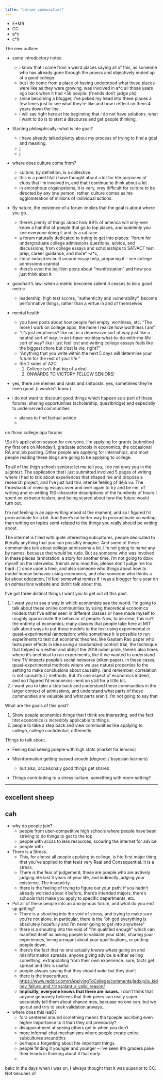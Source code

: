 ```yaml
---
title: "online communities"
---
```

* E*MR
* CC
* a*c
* c*h





The new outline:

* some introductory notes:
  * i know that i come from a weird places saying all of this, as someone who has already gone through the proess and objectively ended up at a good college.
  * but i do come from a place of having understood what these places were like as they were growing. was involved in a*c all those years ago back when it had <5k people. (friends don’t judge pls)
  * since becoming a blogger, i’ve poked my head into these places a few times just to see what they’re like and how i reflect on them 4 years down the line. 
  * i will say right here at hte beginning that i do not have solutions. what i want to do is to start a discourse and get people thinking. 



* Starting philosphically: what is hte goal?
  * i have already talked plenty about my process of trying to find a goal and meaning. 
  * j
  * j



* where does culture come from?
  * culture, by definition, is a collective. 
  * this is a point htat i have thought about a lot for hte purposes of clubs that i’m involved in, and that i continue to think about a lot
  * in amorphous orgainzatoins, it is very, vrey difficult for culture to be directed by any one person. rather, culture comes as hte agglomeration of millions of individual actions. 



* By nature, the existence of a forum implies that the goal is about where you go.
  * there’s plenty of things about how 99% of america will only ever know a handful of poeple that go to top places, and suddenly you see everyone doing it and its a rat race
  * a forum naturally dedicated to trying to get into places: “forum for undergraduate college admissions questions, advice, and discussions, from college essays and scholarships to SAT/ACT test prep, career guidance, and more” -a*c, 
  * literal industries built around essay help, preparing it – see college admissions scandal
  * there’s even the bajillion posts about “manifestation” and how you just think abut it
* goodhart’s law: when a metric becomes salient it ceases to be a good metric
  * leadership, high test scores, “authenticity and vulnerability”, become performative things, rather than a virtue in and of themselves
* mental health
  * you have posts about how people feel empty, worthless, etc. “The more I work on college apps, the more I realize how worthless I am”
  * “it’s just emptiness? like not in a depressive sort of way just like a neutral sort of way. in an i-have-no-idea-what-to-do-with-my-life sort of way? like i just feel lost and writing college essays feels like the biggest chore but c’est la vie, right?”
  * “Anything that you write within the next 5 days will determine your future for the rest of your life.”
  * the 2 sides of A2C
    1. College isn't that big of a deal.
    2. ONWARDS TO VICTORY FELLOW SENIORS!
* yes, there are memes and rants and shitposts. yes, sometimes they’re even good. (i wouldn’t know.)
* i do not want to discount good things which happen as a part of these forums: sharing opportunities (scholarship, questbridge)  and especially to underserved communities
  * places to find factual advice
  * 

















on *those* college app forums



\So it’s application season for everyone. I’m applying for grants (submitted my first one on Monday!), graduate schools in economics, the occasional RA and job posting. Other people are applying for internships, and most people reading these blogs are going to be applying to college.

To all of the (high school) seniors: let me tell you, I do not envy you in the *slightest*. The application that I just submitted involved 5 pages of writing where I had to talk about experiences that shaped me and propose a research project, and I’ve just had this intense feeling of déjà vu. The throwback of revising essays over and over again to try and be me, of writing and re-writing 150-character descriptions of the hundreds of hours I spent on extracurriculars, and being scared about how the future would turn out.

I’m not feeling in an app-writing mood at the moment, and so I figured I’d procrastinate for a bit. And there’s no better way to procrastinate on writing than writing on topics semi-related to the things you really should be writing about.

The internet is filled with quite interesting subcultures, people dedicated to literally anything that you can possibly imagine. And some of these communities talk about college admissions a lot. I’m not going to name any by names, because that would be rude. But as someone who was involved in these places (annotation: a story for another time. i’m not going to doxx myself on the interwebs. friends who read this, please don’t judge me too hard :( ) once upon a time, and also someone who things about how to model human behavior using economics, and *also* someone who thinks a lot about education, I’d feel somewhat remiss if I was a blogger for a year on an *admissions* website and didn’t talk about this. 

I’ve got three distinct things I want you to get out of this post.

1. I want you to see *a* way in which economists see the world. I’m going to talk about these online communities by using theoretical economics models that I’ve either seen in different classes or have made myself to roughly approximate the behavior of people. Now, to be clear, this isn’t the entirety of economics; many classes that people take here at MIT talk about ways to put these models to the test using experimental or quasi-experimental (annotation: while sometimes it is possible to run experiments to test out economic theories, like Gautam Rao paper who tests peer effects in idea using a randomized controll trial, the technique that helped win esther and abhijit the 2019 nobel prize, there’s also times where it’s unethical to run experiments, like if we wanted to understand how TV impacts poeple’s social networks (olken paper). in these cases, quasi-experimental methods where we use natural properties fo the setting to make conclusions about causality. (and remember, correlation is not causality.) ) methods. But it’s one aspect of economics indeed, and so I figured I’d economics-nerd on y’all for a little bit. 
2. I want you to take a step back and understand these communities in the larger context of admissions, and understand what parts of these communities are valuable and what parts aren’t. I’m not going to say that 



What are the goals of this post?

1. Show poeple economics things that I think are interesting, and the fact htat economics is incredibly applicable to things.
2. people to take a step back and view communities like applying to college, college confidential, differently



Things to talk about.

* Feeling bad seeing poeple with high stats (market for lemons)

* Misinformation getting passed aroudn (degroot / bayesian learners)

  * but also, occaisonaly good things get shared

* Things contributing to a stress culture; something with nrom-setting? 



------

## excellent sheep

## cah

* why do people join?
  * people from uber-competitive high schools where people have been striving to do things to get to the top
  * people with accss to less resources, scouring the internet for advice
  * people with 
* There is a Stress.
  * This, for almost all people applying to college, is hte first major thing that you’ve applied to that feels very Real and Consequential. It is a stress.
  * There is the fear of judgement; these are poeple who are avtively judging hte last 3 years of your life, and indirectly judging your existence. The inseucirty.
  * there is the feeling of trying to figure out your path; if you hadn’t already worried about it before, there’s intended majors, there’s schools that make you apply to specific departments, etc.
* Put all of these people into an anonymous forum, and what do you end up getting?
  * There is a shouting into the void of stress, and trying to make sure you’re not alone. in particular, there is the “oh god everything is absolutely hopefully and i’m never going to get into anywhere”
  * there is a shouting into the void of “i’m qualified enough” which can manifest itself as asking poeple to validate your stats, sharing your experiences, being arrogant about your qualifications, or putting poeple down.
  * there’s the fact that no one actually knows whats going on and misinformaiton spreads; anyone giving advice is either selling something, extrapolating from their own experience.  sure, facts get spread and this is useful. 
  * poeple always saying that they should wokr but they don’t
  * there is the insecuritues. https://www.reddit.com/r/ApplyingToCollege/comments/jedxjp/is_kidney_failure_and_transplant_a_valid_reason/
  * **Implicitly, everyone knows that there are issues.** I don’t think that anyone genuinely believes that their peers can really super accurately tell them about chance mes, becuase no one can. but we go out and trry to seek validation anways…
* where does this leaD?
  * fora centered around something means tha tpoeple ascribing even higher importance to it than they did previously? 
  * disappointment at seeing others get in when you don’t
  * more informal chat mechanisms where poeple create entire subcultures aroundthis
  * perhaps a forgetting about hte important things.
  * people finding it younger and younger – i’ve seen 8th graders poke their heads in thinking about it that early.
  * 

bakc in the days when i was on, I always thought that it was superior to CC. Not becuaes of 

